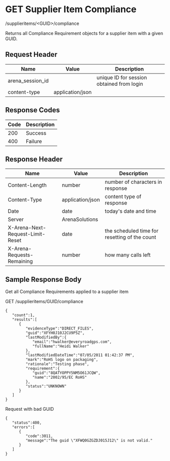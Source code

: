# GET Supplier Item Compliance
/supplieritems/&lt;GUID&gt;/compliance

Returns all Compliance Requirement objects for a supplier item with a given GUID.

## Request Header

| Name  | Value  | Description  |
|  --- |  --- |  --- | 
| arena_session_id  |   | unique ID for session obtained from login  |
| content-type  | application/json  |   |

## Response Codes

| Code  | Description  |
|  --- |  --- | 
| 200  | Success  |
| 400  | Failure  |

## Response Header

| Name  | Value  | Description  |
|  --- |  --- |  --- | 
| Content-Length  | number  | number of characters in response  |
| Content-Type  | application/json  | content type of response  |
| Date  | date  | today's date and time  |
| Server  | ArenaSolutions  |   |
| X-Arena-Next-Request-Limit-Reset   | date  | the scheduled time for resetting of the count  |
| X-Arena-Requests-Remaining   | number  | how many calls left  |

## Sample Response Body
Get all Compliance Requirements applied to a supplier item

GET /supplieritems/GUID/compliance

```
{  
   "count":1,
   "results":[  
      {  
         "evidenceType":"DIRECT_FILES",
         "guid":"XFYH0J10J2CU9P5Z",
         "lastModifiedBy":{  
            "email":"hwalker@everyroadgps.com",
            "fullName":"Heidi Walker"
         },
         "lastModifiedDateTime":"07/05/2011 01:42:37 PM",
         "mark":"RoHS logo on packaging",
         "rationale":"Testing phase",
         "requirement":{  
            "guid":"8QATYOPPY5NM5O61JCQW",
            "name":"2002/95/EC RoHS"
         },
         "status":"UNKNOWN"
      }
   ]
}
```
Request with bad GUID

```
{  
   "status":400,
   "errors":[  
      {  
         "code":3011,
         "message":"The guid \"XFWQ0GZGZDJ015J12\" is not valid."
      }
   ]
}
```
